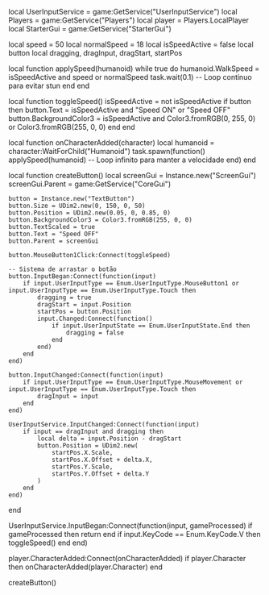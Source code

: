 local UserInputService = game:GetService("UserInputService")
local Players = game:GetService("Players")
local player = Players.LocalPlayer
local StarterGui = game:GetService("StarterGui")

local speed = 50
local normalSpeed = 18
local isSpeedActive = false
local button
local dragging, dragInput, dragStart, startPos

local function applySpeed(humanoid)
    while true do
        humanoid.WalkSpeed = isSpeedActive and speed or normalSpeed
        task.wait(0.1) -- Loop contínuo para evitar stun
    end
end

local function toggleSpeed()
    isSpeedActive = not isSpeedActive
    if button then
        button.Text = isSpeedActive and "Speed ON" or "Speed OFF"
        button.BackgroundColor3 = isSpeedActive and Color3.fromRGB(0, 255, 0) or Color3.fromRGB(255, 0, 0)
    end
end

local function onCharacterAdded(character)
    local humanoid = character:WaitForChild("Humanoid")
    task.spawn(function()
        applySpeed(humanoid) -- Loop infinito para manter a velocidade
    end)
end

local function createButton()
    local screenGui = Instance.new("ScreenGui")
    screenGui.Parent = game:GetService("CoreGui")

    button = Instance.new("TextButton")
    button.Size = UDim2.new(0, 150, 0, 50)
    button.Position = UDim2.new(0.05, 0, 0.85, 0)
    button.BackgroundColor3 = Color3.fromRGB(255, 0, 0)
    button.TextScaled = true
    button.Text = "Speed OFF"
    button.Parent = screenGui

    button.MouseButton1Click:Connect(toggleSpeed)

    -- Sistema de arrastar o botão
    button.InputBegan:Connect(function(input)
        if input.UserInputType == Enum.UserInputType.MouseButton1 or input.UserInputType == Enum.UserInputType.Touch then
            dragging = true
            dragStart = input.Position
            startPos = button.Position
            input.Changed:Connect(function()
                if input.UserInputState == Enum.UserInputState.End then
                    dragging = false
                end
            end)
        end
    end)

    button.InputChanged:Connect(function(input)
        if input.UserInputType == Enum.UserInputType.MouseMovement or input.UserInputType == Enum.UserInputType.Touch then
            dragInput = input
        end
    end)

    UserInputService.InputChanged:Connect(function(input)
        if input == dragInput and dragging then
            local delta = input.Position - dragStart
            button.Position = UDim2.new(
                startPos.X.Scale,
                startPos.X.Offset + delta.X,
                startPos.Y.Scale,
                startPos.Y.Offset + delta.Y
            )
        end
    end)
end

UserInputService.InputBegan:Connect(function(input, gameProcessed)
    if gameProcessed then return end
    if input.KeyCode == Enum.KeyCode.V then
        toggleSpeed()
    end
end)

player.CharacterAdded:Connect(onCharacterAdded)
if player.Character then
    onCharacterAdded(player.Character)
end

createButton()
